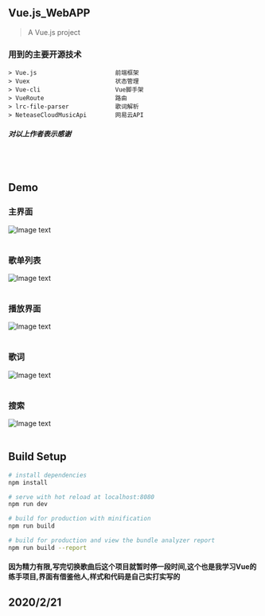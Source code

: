 ## Vue.js_WebAPP
> A Vue.js project

### 用到的主要开源技术

```
> Vue.js                      前端框架
> Vuex                        状态管理
> Vue-cli                     Vue脚手架
> VueRoute                    路由
> lrc-file-parser             歌词解析
> NeteaseCloudMusicApi        网易云API
```

##### 对以上作者表示感谢
<br />
<br />

## Demo
### 主界面
![Image text](http://59.110.173.180:9090/static/SavePic/f6282c34ee11075333a1211da2985457微信截图_20200221140952.jpg)
<br />
<br />
### 歌单列表
![Image text](http://59.110.173.180:9090/static/SavePic/2480ef847abad32da2e3f90459786f54微信截图_20200221141011.jpg)
<br />
<br />
### 播放界面
![Image text](http://59.110.173.180:9090/static/SavePic/313025cc06eb75258f8029f381552b38微信截图_20200221141034.jpg)
<br />
<br />
### 歌词
![Image text](http://59.110.173.180:9090/static/SavePic/11c419481524219113d49fb84bb4b073微信截图_20200221141042.jpg)
<br />
<br />
### 搜索
![Image text](http://59.110.173.180:9090/static/SavePic/719fa37d50b26f2ca74a18bc336eda7f微信截图_20200221141023.jpg)
<br />
<br />
## Build Setup
``` bash
# install dependencies
npm install

# serve with hot reload at localhost:8080
npm run dev

# build for production with minification
npm run build

# build for production and view the bundle analyzer report
npm run build --report
```

#### 因为精力有限,写完切换歌曲后这个项目就暂时停一段时间,这个也是我学习Vue的练手项目,界面有借鉴他人,样式和代码是自己实打实写的


## 2020/2/21
